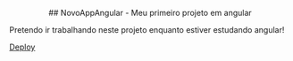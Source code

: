 <p align="center">
## NovoAppAngular - Meu primeiro projeto em angular

Pretendo ir trabalhando neste projeto enquanto estiver estudando angular!


<a href="https://primeiroprojetoangulararthur.netlify.app">Deploy</a>
</p>